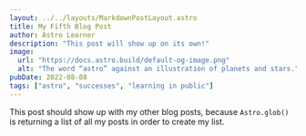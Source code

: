 ```yaml
---
layout: ../../layouts/MarkdownPostLayout.astro
title: My Fifth Blog Post
author: Astro Learner
description: "This post will show up on its own!"
image: 
  url: "https://docs.astro.build/default-og-image.png"
  alt: "The word “astro” against an illustration of planets and stars."
pubDate: 2022-08-08
tags: ["astro", "successes", "learning in public"]
---
```

This post should show up with my other blog posts, because `Astro.glob()` is returning a list of all my posts in order to create my list.
